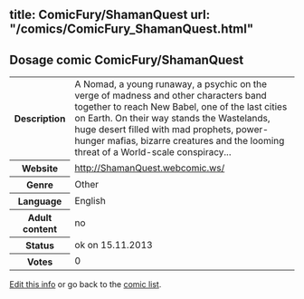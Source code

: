 title: ComicFury/ShamanQuest
url: "/comics/ComicFury_ShamanQuest.html"
---
Dosage comic ComicFury/ShamanQuest
-----------------------------------------

<p id="msg"></p>
<script type="text/javascript">
if (window.location.search === '?edit_info_mail=sent_ok') {
  var elem = document.getElementById("msg");
  elem.innerHTML = 'Edited information sucessfully sent for review, which is usually done daily. Thanks!';
  elem.className = 'ok';
}
</script>
<table class="comicinfo">
<tr>
<th>Description</th><td>A Nomad, a young runaway, a psychic on the verge of madness and other characters band together to reach New Babel, one of the last cities on Earth. On their way stands the Wastelands, huge desert filled with mad prophets, power-hunger mafias, bizarre creatures and the looming threat of a World-scale conspiracy...</td>
</tr>
<tr>
<th>Website</th><td><a href="http://ShamanQuest.webcomic.ws/">http://ShamanQuest.webcomic.ws/</a></td>
</tr>
<tr>
<th>Genre</th><td>Other</td>
</tr>
<tr>
<th>Language</th><td>English</td>
</tr>
<tr>
<th>Adult content</th><td>no</td>
</tr>
<tr>
<th>Status</th><td>ok on 15.11.2013</td>
</tr>
<tr>
<th>Votes</th><td>0</td>
</tr>
</table>

[Edit this info](ComicFury_ShamanQuest_edit.html) or go back to the [comic list](../comic-index.html).
